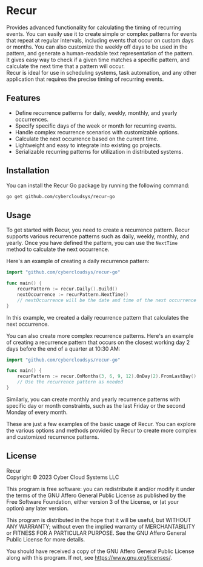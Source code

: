 # Recur

Provides advanced functionality for calculating the timing of recurring events. You can easily use it to create simple or complex patterns for events that repeat at regular intervals, including events that occur on custom days or months. You can also customize the weekly off days to be used in the pattern, and generate a human-readable text representation of the pattern.\
It gives easy way to check if a given time matches a specific pattern, and calculate the next time that a pattern will occur.\
Recur is ideal for use in scheduling systems, task automation, and any other application that requires the precise timing of recurring events.

## Features

- Define recurrence patterns for daily, weekly, monthly, and yearly occurrences.
- Specify specific days of the week or month for recurring events.
- Handle complex recurrence scenarios with customizable options.
- Calculate the next occurrence based on the current time.
- Lightweight and easy to integrate into existing go projects.
- Serializable recurring patterns for utilization in distributed systems.

## Installation

You can install the Recur Go package by running the following command:

```bash
go get github.com/cybercloudsys/recur-go
```

## Usage

To get started with Recur, you need to create a recurrence pattern. Recur supports various recurrence patterns such as daily, weekly, monthly, and yearly. Once you have defined the pattern, you can use the `NextTime` method to calculate the next occurrence.

Here's an example of creating a daily recurrence pattern:

```go
import "github.com/cybercloudsys/recur-go"

func main() {
    recurPattern := recur.Daily().Build()
    nextOccurrence := recurPattern.NextTime()
    // nextOccurrence will be the date and time of the next occurrence
}
```

In this example, we created a daily recurrence pattern that calculates the next occurrence.

You can also create more complex recurrence patterns. Here's an example of creating a recurrence pattern that occurs on the closest working day 2 days before the end of a quarter at 10:30 AM:

```go
import "github.com/cybercloudsys/recur-go"

func main() {
    recurPattern := recur.OnMonths(3, 6, 9, 12).OnDay(2).FromLastDay().OnWorkday().AtHour(10).AtMinute(30).Build()
    // Use the recurrence pattern as needed
}
```

Similarly, you can create monthly and yearly recurrence patterns with specific day or month constraints, such as the last Friday or the second Monday of every month.

These are just a few examples of the basic usage of Recur. You can explore the various options and methods provided by Recur to create more complex and customized recurrence patterns.

## License

Recur\
Copyright © 2023 Cyber Cloud Systems LLC

This program is free software: you can redistribute it and/or modify
it under the terms of the GNU Affero General Public License as
published by the Free Software Foundation, either version 3 of the
License, or (at your option) any later version.

This program is distributed in the hope that it will be useful,
but WITHOUT ANY WARRANTY; without even the implied warranty of
MERCHANTABILITY or FITNESS FOR A PARTICULAR PURPOSE.  See the
GNU Affero General Public License for more details.

You should have received a copy of the GNU Affero General Public License
along with this program.  If not, see <https://www.gnu.org/licenses/>.